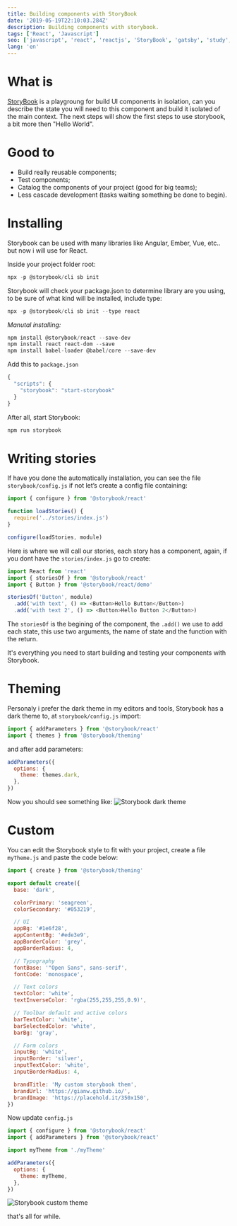 ```yaml
---
title: Building components with StoryBook
date: '2019-05-19T22:10:03.284Z'
description: Building components with storybook.
tags: ['React', 'Javascript']
seo: ['javascript', 'react', 'reactjs', 'StoryBook', 'gatsby', 'study', 'tech']
lang: 'en'
---
```


# What is

[StoryBook](https://storybook.js.org/) is a playgroung for build UI components in isolation, can you describe the state you will need to this component and build it isolated of the main context.
The next steps will show the first steps to use storybook, a bit more then "Hello World".

# Good to

- Build really reusable components;
- Test components;
- Catalog the components of your project (good for big teams);
- Less cascade development (tasks waiting something be done to begin).

# Installing

Storybook can be used with many libraries like Angular, Ember, Vue, etc.. but now i will use for React.

Inside your project folder root:

```javascript
npx -p @storybook/cli sb init
```

Storybook will check your package.json to determine library are you using, to be sure of what kind will be installed, include type:

```javascript
npx -p @storybook/cli sb init --type react
```

_Manutal installing:_

```javascript
npm install @storybook/react --save-dev
npm install react react-dom --save
npm install babel-loader @babel/core --save-dev
```

Add this to `package.json`

```javascript
{
  "scripts": {
    "storybook": "start-storybook"
  }
}
```

After all, start Storybook:

```javascript
npm run storybook
```

# Writing stories

If have you done the automatically installation, you can see the file `storybook/config.js` if not let’s create a config file containing:

```javascript
import { configure } from '@storybook/react'

function loadStories() {
  require('../stories/index.js')
}

configure(loadStories, module)
```

Here is where we will call our stories, each story has a component, again, if you dont have the `stories/index.js` go to create:

```javascript
import React from 'react'
import { storiesOf } from '@storybook/react'
import { Button } from '@storybook/react/demo'

storiesOf('Button', module)
  .add('with text', () => <Button>Hello Button</Button>)
  .add('with text 2', () => <Button>Hello Button 2</Button>)
```

The `storiesOf` is the begining of the component, the `.add()` we use to add each state, this use two arguments, the name of state and the function with the return.

It's everything you need to start building and testing your components with Storybook.

# Theming

Personaly i prefer the dark theme in my editors and tools, Storybook has a dark theme to, at `storybook/config.js` import:

```javascript
import { addParameters } from '@storybook/react'
import { themes } from '@storybook/theming'
```

and after add parameters:

```javascript
addParameters({
  options: {
    theme: themes.dark,
  },
})
```

Now you should see something like:
![Storybook dark theme](../../assets/print_storybook.PNG)

# Custom

You can edit the Storybook style to fit with your project, create a file `myTheme.js` and paste the code below:

```javascript
import { create } from '@storybook/theming'

export default create({
  base: 'dark',

  colorPrimary: 'seagreen',
  colorSecondary: '#053219',

  // UI
  appBg: '#1e6f28',
  appContentBg: '#ede3e9',
  appBorderColor: 'grey',
  appBorderRadius: 4,

  // Typography
  fontBase: '"Open Sans", sans-serif',
  fontCode: 'monospace',

  // Text colors
  textColor: 'white',
  textInverseColor: 'rgba(255,255,255,0.9)',

  // Toolbar default and active colors
  barTextColor: 'white',
  barSelectedColor: 'white',
  barBg: 'gray',

  // Form colors
  inputBg: 'white',
  inputBorder: 'silver',
  inputTextColor: 'white',
  inputBorderRadius: 4,

  brandTitle: 'My custom storybook them',
  brandUrl: 'https://gianw.github.io/',
  brandImage: 'https://placehold.it/350x150',
})
```

Now update `config.js`

```javascript
import { configure } from '@storybook/react'
import { addParameters } from '@storybook/react'

import myTheme from './myTheme'

addParameters({
  options: {
    theme: myTheme,
  },
})
```

![Storybook custom theme](../assets/print_storybook2.PNG)

that's all for while.
